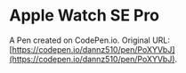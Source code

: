 # Apple Watch SE Pro

A Pen created on CodePen.io. Original URL: [https://codepen.io/dannz510/pen/PoXYVbJ](https://codepen.io/dannz510/pen/PoXYVbJ).

